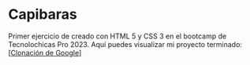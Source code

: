 # Capibaras
Primer ejercicio de creado con HTML 5 y CSS 3 en el bootcamp de Tecnolochicas Pro 2023.
Aquí puedes visualizar mi proyecto terminado:[[Clonación de Google](https://dapper-dieffenbachia-6e64fd.netlify.app)]
